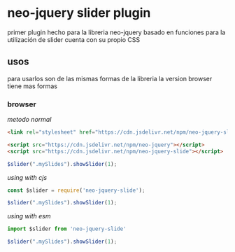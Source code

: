 # neo-jquery slider plugin

primer plugin hecho para la libreria neo-jquery basado en funciones para la utilización de slider cuenta con su propio CSS

## usos

para usarlos son de las mismas formas de la libreria la version browser tiene mas formas

### browser

*metodo normal*

``` html
<link rel="stylesheet" href="https://cdn.jsdelivr.net/npm/neo-jquery-slide/style.css">

<script src="https://cdn.jsdelivr.net/npm/neo-jquery"></script>
<script src="https://cdn.jsdelivr.net/npm/neo-jquery-slide"></script>
```

``` js
$slider(".mySlides").showSlider(1);
```

*using with cjs*

``` js
const $slider = require('neo-jquery-slide');

$slider(".mySlides").showSlider(1);
```

*using with esm*

``` js
import $slider from 'neo-jquery-slide'

$slider(".mySlides").showSlider(1);
```